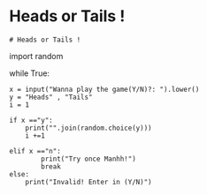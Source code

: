  # Heads or Tails !


    # Heads or Tails !
import random

while True:
     
    x = input("Wanna play the game(Y/N)?: ").lower()
    y = "Heads" , "Tails"
    i = 1

    if x =="y":    
        print("".join(random.choice(y)))
        i +=1
        
    elif x =="n":
            print("Try once Manhh!")
            break
    else:
        print("Invalid! Enter in (Y/N)")    
